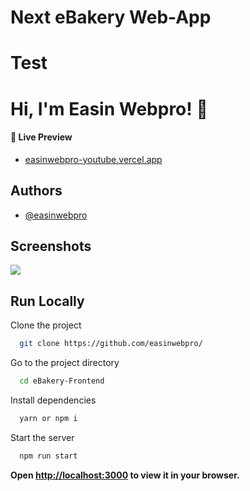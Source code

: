 # Next eBakery Web-App

# Test

# Hi, I'm Easin Webpro! 👋

#### 🔗 Live Preview

-   [easinwebpro-youtube.vercel.app](https://easinwebpro-youtube.vercel.app/)

## Authors

-   [@easinwebpro](https://www.github.com/easinwebpro)

## Screenshots

![](https://i.ibb.co/Y8r54DC/scereen1.png)

## Run Locally

Clone the project

```bash
  git clone https://github.com/easinwebpro/
```

Go to the project directory

```bash
  cd eBakery-Frontend
```

Install dependencies

```bash
  yarn or npm i
```

Start the server

```bash
  npm run start
```

**Open [http://localhost:3000](http://localhost:3000) to view it in your browser.**
